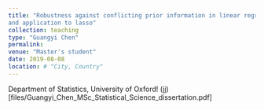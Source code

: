 ```yaml
---
title: "Robustness against conflicting prior information in linear regression
and application to lasso"
collection: teaching
type: "Guangyi Chen"
permalink: 
venue: "Master's student"
date: 2019-08-08
location: # "City, Country"
---
```


Department of Statistics, University of Oxford!
(jj)[files/Guangyi_Chen_MSc_Statistical_Science_dissertation.pdf]
